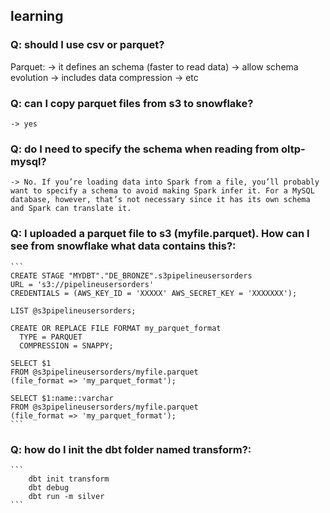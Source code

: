 ## learning

### Q: should I use csv or parquet?

Parquet:
    -> it defines an schema (faster to read data)
    -> allow schema evolution
    -> includes data compression
    -> etc

### Q: can I copy parquet files from s3 to snowflake?
    -> yes

### Q: do I need to specify the schema when reading from oltp-mysql?
    -> No. If you’re loading data into Spark from a file, you’ll probably want to specify a schema to avoid making Spark infer it. For a MySQL database, however, that’s not necessary since it has its own schema and Spark can translate it.

### Q: I uploaded a parquet file to s3 (myfile.parquet). How can I see from snowflake what data contains this?:

    ```
    CREATE STAGE "MYDBT"."DE_BRONZE".s3pipelineusersorders
    URL = 's3://pipelineusersorders'
    CREDENTIALS = (AWS_KEY_ID = 'XXXXX' AWS_SECRET_KEY = 'XXXXXXX');

    LIST @s3pipelineusersorders;

    CREATE OR REPLACE FILE FORMAT my_parquet_format
      TYPE = PARQUET
      COMPRESSION = SNAPPY;

    SELECT $1
    FROM @s3pipelineusersorders/myfile.parquet
    (file_format => 'my_parquet_format');

    SELECT $1:name::varchar
    FROM @s3pipelineusersorders/myfile.parquet
    (file_format => 'my_parquet_format');
    ```

### Q: how do I init the dbt folder named transform?:

    ```
        dbt init transform
        dbt debug
        dbt run -m silver
    ```